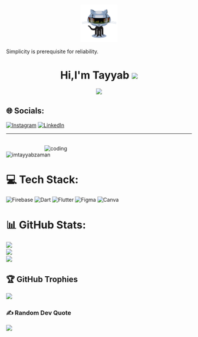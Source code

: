 <p align="center"> <img src="https://github.com/Mubashir01234/Mubashir01234/raw/main/assets/github_2.gif" height="20%" width="20%"> </p>

Simplicity is prerequisite for reliability.


<h1 align="center"><b>Hi,I'm Tayyab </b><img src="https://media.giphy.com/media/hvRJCLFzcasrR4ia7z/giphy.gif" width="35"></h1>

<p align="center">
  <a href="https://github.com/DenverCoder1/readme-typing-svg"><img src="https://readme-typing-svg.herokuapp.com?font=Time+New+Roman&color=cyan&size=25&center=true&vCenter=true&width=800&height=200&lines=Simplicity+is+a+prerequisite+for+reliability+Welcome+to+my+GitHub,+where+elegant+solutions+meet+unwavering+dependability."...&hearts;++;Mobile+Application+Developer;Flutter+Developer;Software+Engineer;Love+to+learn+new+stuffs..&hearts;"></a>
</p>

## 🌐 Socials:
[![Instagram](https://img.shields.io/badge/Instagram-%23E4405F.svg?logo=Instagram&logoColor=white)](https://instagram.com/amanhasnonamee) [![LinkedIn](https://img.shields.io/badge/LinkedIn-%230077B5.svg?logo=linkedin&logoColor=white)](https://linkedin.com/in/imtayyabzaman) 
</br><hr/></br>
<img align="right" alt="coding" width="400" src="https://www.lambdatest.com/resources/images/news24.gif">
<p align="left"> <img src="https://komarev.com/ghpvc/?username=imtayyabzaman&label=Profile%20views&color=0e75b6&style=flat](https://www.google.com/url?sa=i&url=https%3A%2F%2Fgithub.com%2FGSri30%2FGSri30&psig=AOvVaw2uEqTeofY1LJDnI2jo89ob&ust=1677692336805000&source=images&cd=vfe&ved=0CA8QjRxqFwoTCPistZDhuP0CFQAAAAAdAAAAABAh)" alt="imtayyabzaman" /> </p>


# 💻 Tech Stack:
![Firebase](https://img.shields.io/badge/firebase-%23039BE5.svg?style=for-the-badge&logo=firebase) ![Dart](https://img.shields.io/badge/dart-%230175C2.svg?style=for-the-badge&logo=dart&logoColor=white) ![Flutter](https://img.shields.io/badge/Flutter-%2302569B.svg?style=for-the-badge&logo=Flutter&logoColor=white) ![Figma](https://img.shields.io/badge/figma-%23F24E1E.svg?style=for-the-badge&logo=figma&logoColor=white) ![Canva](https://img.shields.io/badge/Canva-%2300C4CC.svg?style=for-the-badge&logo=Canva&logoColor=white) 
# 📊 GitHub Stats:
![](https://github-readme-stats.vercel.app/api?username=imtayyabzaman&theme=dark&hide_border=false&include_all_commits=false&count_private=false)<br/>
![](https://github-readme-streak-stats.herokuapp.com/?user=imtayyabzaman&theme=dark&hide_border=false)<br/>
![](https://github-readme-stats.vercel.app/api/top-langs/?username=imtayyabzaman&theme=dark&hide_border=false&include_all_commits=false&count_private=false&layout=compact)

## 🏆 GitHub Trophies
![](https://github-profile-trophy.vercel.app/?username=imtayyabzaman&theme=algolia&no-frame=false&no-bg=true&margin-w=4)

### ✍️ Random Dev Quote
![](https://quotes-github-readme.vercel.app/api?type=horizontal&theme=radical)



<!-- Proudly created with GPRM ( https://gprm.itsvg.in ) -->
